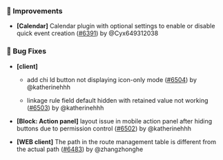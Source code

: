 ### 🚀 Improvements

- **[Calendar]** Calendar plugin with optional settings to enable or disable quick event creation ([#6391](https://github.com/nocobase/nocobase/pull/6391)) by @Cyx649312038

### 🐛 Bug Fixes

- **[client]**
  - add chi ld button not displaying icon-only mode ([#6504](https://github.com/nocobase/nocobase/pull/6504)) by @katherinehhh

  - linkage rule field default hidden with retained value not working ([#6503](https://github.com/nocobase/nocobase/pull/6503)) by @katherinehhh

- **[Block: Action panel]** layout issue in mobile action panel after hiding buttons due to permission control ([#6502](https://github.com/nocobase/nocobase/pull/6502)) by @katherinehhh

- **[WEB client]** The path in the route management table is different from the actual path ([#6483](https://github.com/nocobase/nocobase/pull/6483)) by @zhangzhonghe

